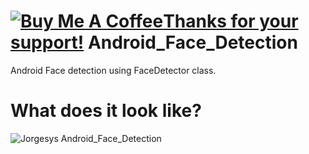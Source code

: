 
<a href="https://www.buymeacoffee.com/jorgesys" target="_blank"><img src="https://www.buymeacoffee.com/assets/img/custom_images/orange_img.png" alt="Buy Me A Coffee" style="height: auto !important;width: auto !important;" >Thanks for your support!</a>
Android_Face_Detection
======================

Android Face detection using FaceDetector class.



# What does it look like?

![Jorgesys Android_Face_Detection](https://i.stack.imgur.com/f3FiG.jpg)
